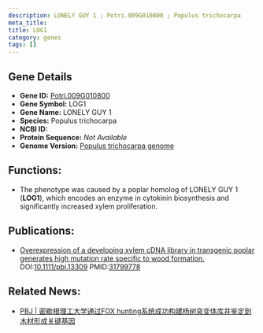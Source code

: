 ```yaml
---
description: LONELY GUY 1 ; Potri.009G010800 ; Populus trichocarpa
meta_title:
title: LOG1
category: genes
tags: []
---
```


## Gene Details
- **Gene ID:**	[Potri.009G010800](https://www.maizegdb.org/gene_center/gene/Potri.009G010800)
- **Gene Symbol:** LOG1
- **Gene Name:** LONELY GUY 1
- **Species:** Populus trichocarpa
- **NCBI ID:** [  ]()
- **Protein Sequence:** *Not Available*
- **Genome Version:** [Populus trichocarpa genome]()

## Functions:
   - The phenotype was caused by a poplar homolog of LONELY GUY 1 (**LOG1**), which encodes an enzyme in cytokinin biosynthesis and significantly increased xylem proliferation.

## Publications:
   - [Overexpression of a developing xylem cDNA library in transgenic poplar generates high mutation rate specific to wood formation.]( https://onlinelibrary.wiley.com/doi/10.1111/pbi.13309) DOI:[10.1111/pbi.13309]( https://onlinelibrary.wiley.com/doi/10.1111/pbi.13309)  PMID:[31799778](https://pubmed.ncbi.nlm.nih.gov/31799778/)

## Related News:
   - [PBJ | 密歇根理工大学通过FOX hunting系统成功构建杨树突变体库并鉴定到木材形成关键基因](https://mp.weixin.qq.com/s?__biz=Mzg3MDEwNDEyMg==&mid=2247486545&idx=1&sn=04b70565e2998fe625217eb9e07faa76&chksm=ce93a104f9e42812a101fa62c0126375f96f44150e25980d23985120a7dd41728d78217d86f8&scene=27#wechat_redirect)
